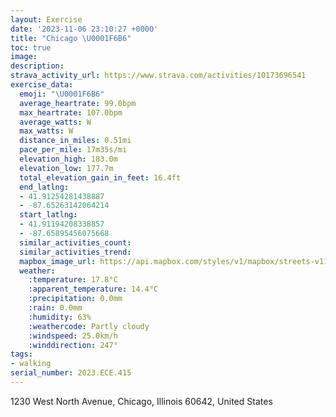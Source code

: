 ```yaml
---
layout: Exercise
date: '2023-11-06 23:10:27 +0000'
title: "Chicago \U0001F6B6"
toc: true
image:
description:
strava_activity_url: https://www.strava.com/activities/10173696541
exercise_data:
  emoji: "\U0001F6B6"
  average_heartrate: 99.0bpm
  max_heartrate: 107.0bpm
  average_watts: W
  max_watts: W
  distance_in_miles: 0.51mi
  pace_per_mile: 17m35s/mi
  elevation_high: 183.0m
  elevation_low: 177.7m
  total_elevation_gain_in_feet: 16.4ft
  end_latlng:
  - 41.91254281438887
  - -87.65263142064214
  start_latlng:
  - 41.91194208338857
  - -87.65895456075668
  similar_activities_count:
  similar_activities_trend:
  mapbox_image_url: https://api.mapbox.com/styles/v1/mapbox/streets-v11/static/path-5+787af2-1.0(%7Bux~Fps_vOAgDC%7D%40%3FsA%40e%40CeADy%40Cg%40%40u%40Em%40%3F%5BAmABw%40G%5DGGYEMU),pin-s-s+e5b22e(-87.65769,41.91086),pin-s-f+89ae00(-87.65344999999998,41.911179999999995)/auto/800x800?access_token=pk.eyJ1Ijoiam9zaGJlY2ttYW4iLCJhIjoiY205eWR2aDd1MWZ6djJrbXc4a3M0bWZleiJ9.XiG9OWkNcZk2QzjJbxLB4A
  weather:
    :temperature: 17.8°C
    :apparent_temperature: 14.4°C
    :precipitation: 0.0mm
    :rain: 0.0mm
    :humidity: 63%
    :weathercode: Partly cloudy
    :windspeed: 25.0km/h
    :winddirection: 247°
tags:
- walking
serial_number: 2023.ECE.415
---
```

1230 West North Avenue, Chicago, Illinois 60642, United States
